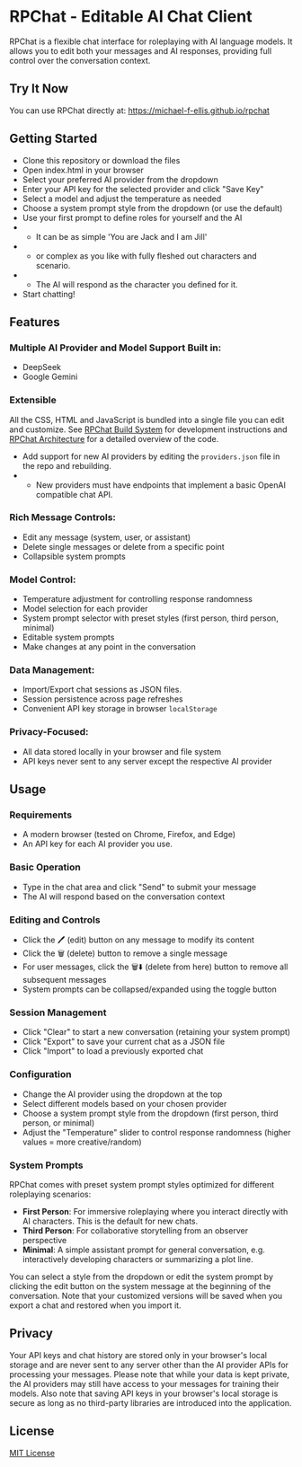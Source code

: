 # RPChat - Editable AI Chat Client

RPChat is a flexible chat interface for roleplaying with AI language models. It allows you to edit both your messages and AI responses, providing full control over the conversation context.

## Try It Now
You can use RPChat directly at: https://michael-f-ellis.github.io/rpchat

## Getting Started
- Clone this repository or download the files
- Open index.html in your browser
- Select your preferred AI provider from the dropdown
- Enter your API key for the selected provider and click "Save Key"
- Select a model and adjust the temperature as needed
- Choose a system prompt style from the dropdown (or use the default)
- Use your first prompt to define roles for yourself and the AI
- - It can be as simple 'You are Jack and I am Jill' 
- - or complex as you like with fully fleshed out characters and scenario.
- - The AI will respond as the character you defined for it.
- Start chatting!

## Features
### Multiple AI Provider and Model Support Built in:
- DeepSeek
- Google Gemini
  
### Extensible
All the CSS, HTML and JavaScript is bundled into a single file you can edit and customize. See [RPChat Build System](BUILD.md) for development instructions and [RPChat Architecture](ARCHITECTURE.md) for a detailed overview of the code.

- Add support for new AI providers by editing the `providers.json` file in the repo and rebuilding.
- - New providers must have endpoints that implement a basic  OpenAI compatible chat API.
### Rich Message Controls:
- Edit any message (system, user, or assistant)
- Delete single messages or delete from a specific point
- Collapsible system prompts
### Model Control:
- Temperature adjustment for controlling response randomness
- Model selection for each provider
- System prompt selector with preset styles (first person, third person, minimal)
- Editable system prompts
- Make changes at any point in the conversation
### Data Management:
- Import/Export chat sessions as JSON files.
- Session persistence across page refreshes
- Convenient API key storage in browser `localStorage`
### Privacy-Focused:
- All data stored locally in your browser and file system
- API keys never sent to any server except the respective AI provider
## Usage
### Requirements
- A modern browser (tested on Chrome, Firefox, and Edge)
- An API key for each AI provider you use.
### Basic Operation
- Type in the chat area and click "Send" to submit your message
- The AI will respond based on the conversation context
### Editing and Controls
- Click the 🖊️ (edit) button on any message to modify its content
- Click the 🗑️ (delete) button to remove a single message
- For user messages, click the 🗑️⬇️ (delete from here) button to remove all subsequent messages
- System prompts can be collapsed/expanded using the toggle button
### Session Management
- Click "Clear" to start a new conversation (retaining your system prompt)
- Click "Export" to save your current chat as a JSON file
- Click "Import" to load a previously exported chat
### Configuration
- Change the AI provider using the dropdown at the top
- Select different models based on your chosen provider
- Choose a system prompt style from the dropdown (first person, third person, or minimal)
- Adjust the "Temperature" slider to control response randomness (higher values = more creative/random)
### System Prompts
RPChat comes with preset system prompt styles optimized for different roleplaying scenarios:
- **First Person**: For immersive roleplaying where you interact directly with AI characters. This is the default for new chats.
- **Third Person**: For collaborative storytelling from an observer perspective
- **Minimal**: A simple assistant prompt for general conversation, e.g. interactively developing characters or summarizing a plot line.

You can select a style from the dropdown or edit the system prompt by clicking the edit button on the system message at the beginning of the conversation. Note that your customized versions will be saved when you export a chat and restored when you import it.

## Privacy
Your API keys and chat history are stored only in your browser's local storage and are never sent to any server other than the AI provider APIs for processing your messages. Please note that while your data is kept private, the AI providers may still have access to your messages for training their models. Also note that saving API keys in your browser's local storage is secure as long as no third-party libraries are introduced into the application. 

## License
[MIT License](LICENSE)
